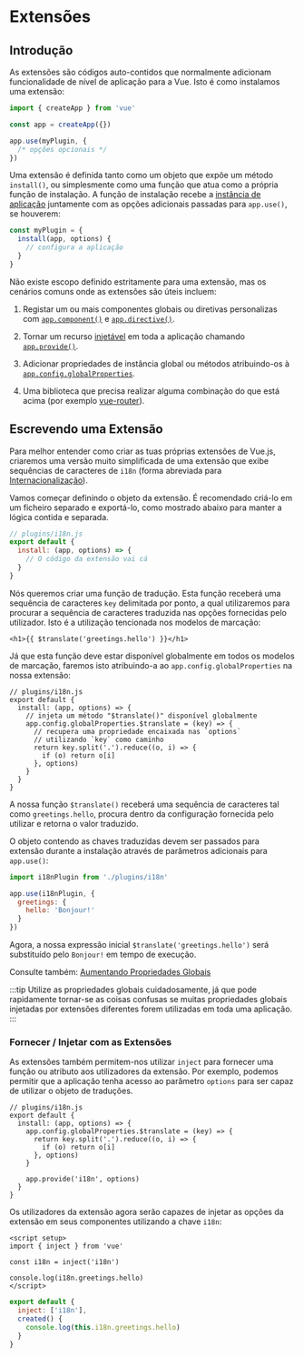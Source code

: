 ﻿# Extensões

## Introdução

As extensões são códigos auto-contidos que normalmente adicionam funcionalidade de nível de aplicação para a Vue. Isto é como instalamos uma extensão:

```js
import { createApp } from 'vue'

const app = createApp({})

app.use(myPlugin, {
  /* opções opcionais */
})
```

Uma extensão é definida tanto como um objeto que expõe um método `install()`, ou simplesmente como uma função que atua como a própria função de instalação. A função de instalação recebe a [instância de aplicação](/api/application.html) juntamente com as opções adicionais passadas para `app.use()`, se houverem:

```js
const myPlugin = {
  install(app, options) {
    // configura a aplicação
  }
}
```

Não existe escopo definido estritamente para uma extensão, mas os cenários comuns onde as extensões são úteis incluem:

1. Registar um ou mais componentes globais ou diretivas personalizas com [`app.component()`](/api/application.html#app-component) e [`app.directive()`](/api/application.html#app-directive).

2. Tornar um recurso [injetável](/guide/components/provide-inject.html) em toda a aplicação chamando [`app.provide()`](/api/application.html#app-provide).

3. Adicionar propriedades de instância global ou métodos atribuindo-os à [`app.config.globalProperties`](/api/application.html#app-config-globalproperties).

4. Uma biblioteca que precisa realizar alguma combinação do que está acima (por exemplo [vue-router](https://github.com/vuejs/vue-router-next)).

## Escrevendo uma Extensão

Para melhor entender como criar as tuas próprias extensões de Vue.js, criaremos uma versão muito simplificada de uma extensão que exibe sequências de caracteres de `i18n` (forma abreviada para [Internacionalização](https://en.wikipedia.org/wiki/Internationalization_and_localization)).

Vamos começar definindo o objeto da extensão. É recomendado criá-lo em um ficheiro separado e exportá-lo, como mostrado abaixo para manter a lógica contida e separada.

```js
// plugins/i18n.js
export default {
  install: (app, options) => {
    // O código da extensão vai cá
  }
}
```

Nós queremos criar uma função de tradução. Esta função receberá uma sequência de caracteres `key` delimitada por ponto, a qual utilizaremos para procurar a sequência de caracteres traduzida nas opções fornecidas pelo utilizador. Isto é a utilização tencionada nos modelos de marcação:

```vue-html
<h1>{{ $translate('greetings.hello') }}</h1>
```

Já que esta função deve estar disponível globalmente em todos os modelos de marcação, faremos isto atribuindo-a ao `app.config.globalProperties` na nossa extensão:

```js{4-11}
// plugins/i18n.js
export default {
  install: (app, options) => {
    // injeta um método "$translate()" disponível globalmente
    app.config.globalProperties.$translate = (key) => {
      // recupera uma propriedade encaixada nas `options`
      // utilizando `key` como caminho
      return key.split('.').reduce((o, i) => {
        if (o) return o[i]
      }, options)
    }
  }
}
```

A nossa função `$translate()` receberá uma sequência de caracteres tal como `greetings.hello`, procura dentro da configuração fornecida pelo utilizar e retorna o valor traduzido.

O objeto contendo as chaves traduzidas devem ser passados para extensão durante a instalação através de parâmetros adicionais para `app.use()`:

```js
import i18nPlugin from './plugins/i18n'

app.use(i18nPlugin, {
  greetings: {
    hello: 'Bonjour!'
  }
})
```

Agora, a nossa expressão inicial `$translate('greetings.hello')` será substituído pelo `Bonjour!` em tempo de execução.

Consulte também: [Aumentando Propriedades Globais](/guide/typescript/options-api.html#aumentando-propriedades-globais) <sup class="vt-badge ts" />

:::tip
Utilize as propriedades globais cuidadosamente, já que pode rapidamente tornar-se as coisas confusas se muitas propriedades globais injetadas por extensões diferentes forem utilizadas em toda uma aplicação.
:::

### Fornecer / Injetar com as Extensões

As extensões também permitem-nos utilizar `inject` para fornecer uma função ou atributo aos utilizadores da extensão. Por exemplo, podemos permitir que a aplicação tenha acesso ao parâmetro `options` para ser capaz de utilizar o objeto de traduções.

```js{10}
// plugins/i18n.js
export default {
  install: (app, options) => {
    app.config.globalProperties.$translate = (key) => {
      return key.split('.').reduce((o, i) => {
        if (o) return o[i]
      }, options)
    }

    app.provide('i18n', options)
  }
}
```

Os utilizadores da extensão agora serão capazes de injetar as opções da extensão em seus componentes utilizando a chave `i18n`:

<div class="composition-api">

```vue
<script setup>
import { inject } from 'vue'

const i18n = inject('i18n')

console.log(i18n.greetings.hello)
</script>
```

</div>
<div class="options-api">

```js
export default {
  inject: ['i18n'],
  created() {
    console.log(this.i18n.greetings.hello)
  }
}
```

</div>
